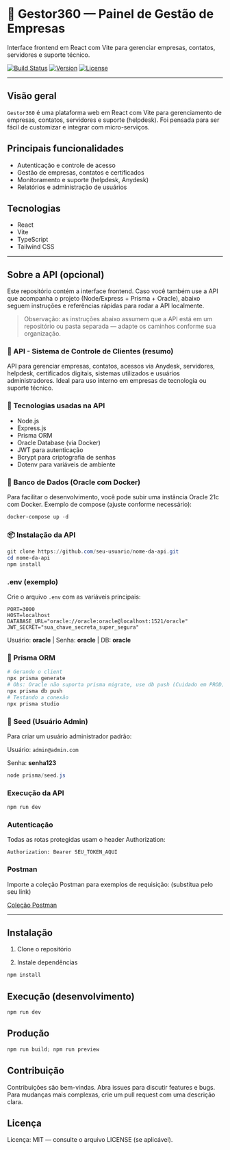 # 💼 Gestor360 — Painel de Gestão de Empresas

Interface frontend em React com Vite para gerenciar empresas, contatos, servidores e suporte técnico.

<!-- Badges: substitua os valores/links conforme seu pipeline/versão -->
[![Build Status](https://img.shields.io/badge/build-passing-brightgreen.svg)](https://github.com/MaxsuelOliveira/GestaoEmpresasReactJS/actions)
[![Version](https://img.shields.io/badge/version-0.1.0-blue.svg)](https://github.com/MaxsuelOliveira/GestaoEmpresasReactJS/releases)
[![License](https://img.shields.io/badge/license-MIT-green.svg)](https://opensource.org/licenses/MIT)

---

## Visão geral

`Gestor360` é uma plataforma web em React com Vite para gerenciamento de empresas, contatos, servidores e suporte (helpdesk). Foi pensada para ser fácil de customizar e integrar com micro-serviços.

## Principais funcionalidades

- Autenticação e controle de acesso
- Gestão de empresas, contatos e certificados
- Monitoramento e suporte (helpdesk, Anydesk)
- Relatórios e administração de usuários

## Tecnologias

- React
- Vite
- TypeScript
- Tailwind CSS

---

## Sobre a API (opcional)

Este repositório contém a interface frontend. Caso você também use a API que acompanha o projeto (Node/Express + Prisma + Oracle), abaixo seguem instruções e referências rápidas para rodar a API localmente.

> Observação: as instruções abaixo assumem que a API está em um repositório ou pasta separada — adapte os caminhos conforme sua organização.

### 💼 API - Sistema de Controle de Clientes (resumo)

API para gerenciar empresas, contatos, acessos via Anydesk, servidores, helpdesk, certificados digitais, sistemas utilizados e usuários administradores. Ideal para uso interno em empresas de tecnologia ou suporte técnico.

### 🔧 Tecnologias usadas na API

- Node.js
- Express.js
- Prisma ORM
- Oracle Database (via Docker)
- JWT para autenticação
- Bcrypt para criptografia de senhas
- Dotenv para variáveis de ambiente

### 🐘 Banco de Dados (Oracle com Docker)

Para facilitar o desenvolvimento, você pode subir uma instância Oracle 21c com Docker. Exemplo de compose (ajuste conforme necessário):

```powershell
docker-compose up -d
```

### 📦 Instalação da API

```powershell
git clone https://github.com/seu-usuario/nome-da-api.git
cd nome-da-api
npm install
```

### .env (exemplo)

Crie o arquivo `.env` com as variáveis principais:

```text
PORT=3000
HOST=localhost
DATABASE_URL="oracle://oracle:oracle@localhost:1521/oracle"
JWT_SECRET="sua_chave_secreta_super_segura"
```

Usuário: **oracle** | Senha: **oracle** | DB: **oracle**

### 🔄 Prisma ORM

```powershell
# Gerando o client
npx prisma generate
# Obs: Oracle não suporta prisma migrate, use db push (Cuidado em PROD):
npx prisma db push
# Testando a conexão
npx prisma studio
```

### 🧪 Seed (Usuário Admin)

Para criar um usuário administrador padrão:

Usuário: `admin@admin.com`

Senha: **senha123**

```powershell
node prisma/seed.js
```

### Execução da API

```powershell
npm run dev
```

### Autenticação

Todas as rotas protegidas usam o header Authorization:

```text
Authorization: Bearer SEU_TOKEN_AQUI
```

### Postman

Importe a coleção Postman para exemplos de requisição: (substitua pelo seu link)

[Coleção Postman](https://elements.getpostman.com/redirect?entityId=17594781-7c9d4b48-77d6-4a73-8cc1-c18953a3ac78&entityType=collection)

---

<!-- ## Captura de tela / Demo

Insira capturas de tela ou GIFs na pasta `assets/` e referencie aqui.

![Screenshot placeholder](./assets/screenshot.png)

Exemplo de uso de GIF (troque pelo seu arquivo):

![Demo GIF placeholder](./assets/demo.gif)

Dica: gere um GIF curto (5-8s) mostrando a tela principal e coloque em `assets/demo.gif`. -->

## Instalação

1. Clone o repositório

2. Instale dependências

```powershell
npm install
```

## Execução (desenvolvimento)

```powershell
npm run dev
```

## Produção

```powershell
npm run build; npm run preview
```

## Contribuição

Contribuições são bem-vindas. Abra issues para discutir features e bugs. Para mudanças mais complexas, crie um pull request com uma descrição clara.

## Licença

Licença: MIT — consulte o arquivo LICENSE (se aplicável).

